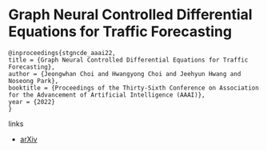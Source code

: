 # Graph Neural Controlled Differential Equations for Traffic Forecasting

```
@inproceedings{stgncde_aaai22,
title = {Graph Neural Controlled Differential Equations for Traffic Forecasting},
author = {Jeongwhan Choi and Hwangyong Choi and Jeehyun Hwang and Noseong Park},
booktitle = {Proceedings of the Thirty-Sixth Conference on Association for the Advancement of Artificial Intelligence (AAAI)},
year = {2022}
}
```

links
- [arXiv](https://arxiv.org/abs/2112.03558)
